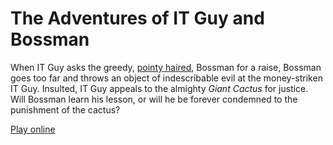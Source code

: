 # The Adventures of IT Guy and Bossman
When IT Guy asks the greedy, [pointy haired][1], Bossman for a raise, Bossman goes too far and throws an object of indescribable evil at the money-striken IT Guy. Insulted, IT Guy appeals to the almighty *Giant Cactus* for justice. Will Bossman learn his lesson, or will he be forever condemned to the punishment of the cactus?

[Play online][2]

[1]: https://www.google.com/search?q=pointy+haired+boss
[2]: https://jakekimds.github.io/UnityFinalProject/
